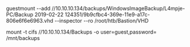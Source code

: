 guestmount --add //10.10.10.134/backups/WindowsImageBackup/L4mpje-PC/Backup 2019-02-22 124351/9b9cfbc4-369e-11e9-a17c-806e6f6e6963.vhd --inspector --ro /root/htb/Bastion/VHD

mount -t cifs //10.10.10.134/Backups -o user=guest,password= /mnt/backups
